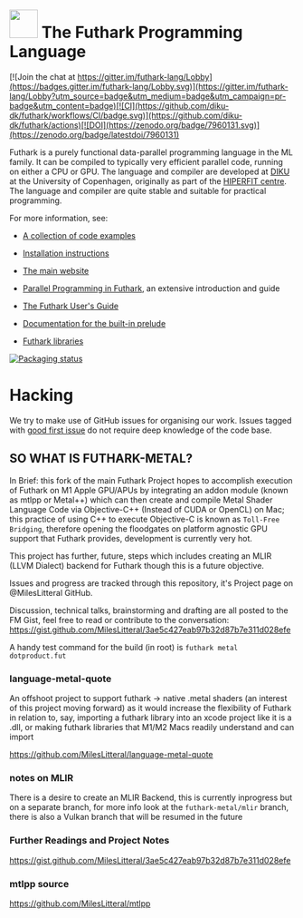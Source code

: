 <img src="assets/logo.svg" height="50px"/> The Futhark Programming Language
==========

[![Join the chat at https://gitter.im/futhark-lang/Lobby](https://badges.gitter.im/futhark-lang/Lobby.svg)](https://gitter.im/futhark-lang/Lobby?utm_source=badge&utm_medium=badge&utm_campaign=pr-badge&utm_content=badge)[![CI](https://github.com/diku-dk/futhark/workflows/CI/badge.svg)](https://github.com/diku-dk/futhark/actions)[![DOI](https://zenodo.org/badge/7960131.svg)](https://zenodo.org/badge/latestdoi/7960131)

Futhark is a purely functional data-parallel programming language in
the ML family.  It can be compiled to typically very efficient
parallel code, running on either a CPU or GPU.  The language and
compiler are developed at [DIKU](http://diku.dk) at the University of
Copenhagen, originally as part of the [HIPERFIT
centre](http://hiperfit.dk).  The language and compiler are quite
stable and suitable for practical programming.

For more information, see:

* [A collection of code examples](https://futhark-lang.org/examples.html)

* [Installation instructions](http://futhark.readthedocs.io/en/latest/installation.html)

* [The main website](http://futhark-lang.org)

* [Parallel Programming in
  Futhark](https://futhark-book.readthedocs.io/en/latest/), an
  extensive introduction and guide

* [The Futhark User's Guide](http://futhark.readthedocs.io)

* [Documentation for the built-in prelude](https://futhark-lang.org/docs/prelude)

* [Futhark libraries](https://futhark-lang.org/pkgs/)

[![Packaging status](https://repology.org/badge/vertical-allrepos/futhark.svg)](https://repology.org/project/futhark/versions)

Hacking
=======

We try to make use of GitHub issues for organising our work.  Issues
tagged with
[good first issue](https://github.com/diku-dk/futhark/issues?q=is%3Aissue+is%3Aopen+label%3A%22good+first+issue%22)
do not require deep knowledge of the code base.


## SO WHAT IS FUTHARK-METAL?

In Brief: this fork of the main Futhark Project hopes to accomplish execution of Futhark on M1 Apple GPU/APUs by integrating an addon module (known as mtlpp or Metal++) which can then create and compile Metal Shader Language Code via Objective-C++ (Instead of CUDA or OpenCL) on Mac; this practice of using C++ to execute Objective-C is known as ```Toll-Free Bridging```, therefore opening the floodgates on platform agnostic GPU support that Futhark provides, development is currently very hot. 

This project has further, future, steps which includes creating an MLIR (LLVM Dialect) backend for Futhark though this is a future objective.

Issues and progress are tracked through this repository, it's Project page on @MilesLitteral GitHub.

Discussion, technical talks, brainstorming and drafting are all posted to the FM Gist, feel free to read or contribute to the conversation: 
https://gist.github.com/MilesLitteral/3ae5c427eab97b32d87b7e311d028efe

A handy test command for the build (in root) is `futhark metal dotproduct.fut`

### language-metal-quote
An offshoot project to support futhark -> native .metal shaders (an interest of this project moving forward) as it would increase the flexibility of Futhark in relation to, say, importing a futhark library into an xcode project like it is a .dll, or making futhark libraries that M1/M2 Macs readily understand and can import 

https://github.com/MilesLitteral/language-metal-quote

### notes on MLIR
There is a desire to create an MLIR Backend, this is currently inprogress but on a separate branch, for more info look at the ```futhark-metal/mlir``` branch, there is also a Vulkan branch that will be resumed in the future

### Further Readings and Project Notes
https://gist.github.com/MilesLitteral/3ae5c427eab97b32d87b7e311d028efe

### mtlpp source
https://github.com/MilesLitteral/mtlpp
